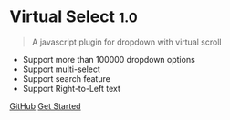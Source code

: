 # Virtual Select <small>1.0</small>

> A javascript plugin for dropdown with virtual scroll

- Support more than 100000 dropdown options
- Support multi-select
- Support search feature
- Support Right-to-Left text

[GitHub](https://github.com/{{repo}})
[Get Started](#get-started)
